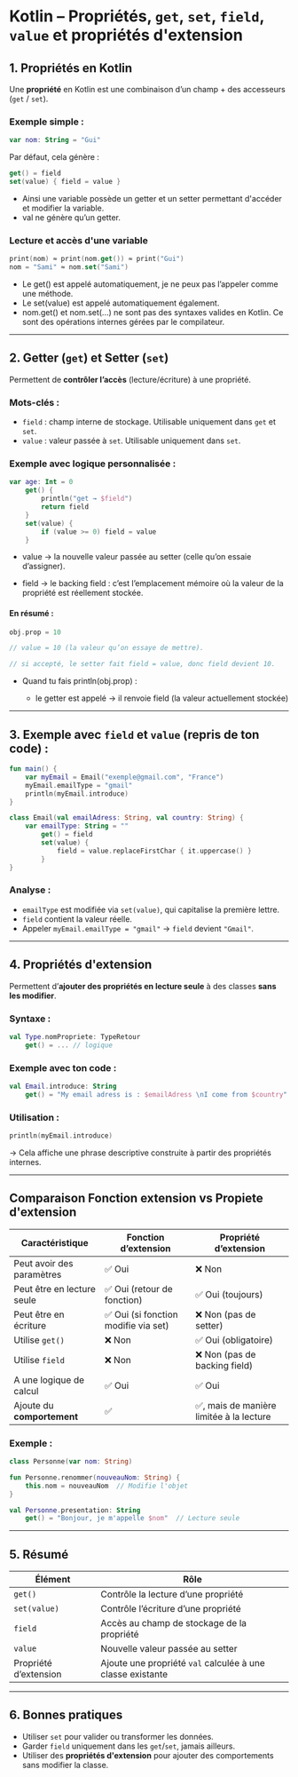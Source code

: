 
# Kotlin – Propriétés, `get`, `set`, `field`, `value` et propriétés d'extension

## 1. Propriétés en Kotlin

Une **propriété** en Kotlin est une combinaison d’un champ + des accesseurs (`get` / `set`).

### Exemple simple :
```kotlin
var nom: String = "Gui"
```

Par défaut, cela génère :
```kotlin
get() = field
set(value) { field = value }
```
- Ainsi une variable possède un getter et un setter permettant d'accéder et modifier la variable.
- val ne génère qu’un getter.

### Lecture et accès d'une variable

```kotlin
print(nom) ≈ print(nom.get()) ≈ print("Gui")
nom = "Sami" ≈ nom.set("Sami")
```

- Le get() est appelé automatiquement, je ne peux pas l’appeler comme une méthode.
- Le set(value) est appelé automatiquement également.
- nom.get() et nom.set(...) ne sont pas des syntaxes valides en Kotlin.
Ce sont des opérations internes gérées par le compilateur.
---

## 2. Getter (`get`) et Setter (`set`)

Permettent de **contrôler l’accès** (lecture/écriture) à une propriété.

### Mots-clés :
- `field` : champ interne de stockage. Utilisable uniquement dans `get` et `set`.
- `value` : valeur passée à `set`. Utilisable uniquement dans `set`.

### Exemple avec logique personnalisée :

```kotlin
var age: Int = 0
    get() {
        println("get → $field")
        return field
    }
    set(value) {
        if (value >= 0) field = value
    }
```

- value → la nouvelle valeur passée au setter (celle qu’on essaie d’assigner).

- field → le backing field : c’est l’emplacement mémoire où la valeur de la propriété est réellement stockée.

#### En résumé :

```kotlin
obj.prop = 10

// value = 10 (la valeur qu’on essaye de mettre).

// si accepté, le setter fait field = value, donc field devient 10.

```
- Quand tu fais println(obj.prop) :

  - le getter est appelé → il renvoie field (la valeur actuellement stockée)
---

## 3. Exemple avec `field` et `value` (repris de ton code) :

```kotlin
fun main() {
    var myEmail = Email("exemple@gmail.com", "France")
    myEmail.emailType = "gmail"
    println(myEmail.introduce)
}

class Email(val emailAdress: String, val country: String) {
    var emailType: String = ""
        get() = field
        set(value) {
            field = value.replaceFirstChar { it.uppercase() }
        }
}
```

### Analyse :
- `emailType` est modifiée via `set(value)`, qui capitalise la première lettre.
- `field` contient la valeur réelle.
- Appeler `myEmail.emailType = "gmail"` → `field` devient `"Gmail"`.

---

## 4. Propriétés d'extension

Permettent d’**ajouter des propriétés en lecture seule** à des classes **sans les modifier**.

### Syntaxe :
```kotlin
val Type.nomPropriete: TypeRetour
    get() = ... // logique
```

### Exemple avec ton code :

```kotlin
val Email.introduce: String
    get() = "My email adress is : $emailAdress \nI come from $country"
```

### Utilisation :
```kotlin
println(myEmail.introduce)
```

→ Cela affiche une phrase descriptive construite à partir des propriétés internes.

---

## Comparaison Fonction extension vs Propiete d'extension
| Caractéristique              | Fonction d’extension                    | Propriété d’extension                     |
|-----------------------------|-----------------------------------------|-------------------------------------------|
| Peut avoir des paramètres   | ✅ Oui                                   | ❌ Non                                     |
| Peut être en lecture seule  | ✅ Oui (retour de fonction)              | ✅ Oui (toujours)                          |
| Peut être en écriture       | ✅ Oui (si fonction modifie via set)     | ❌ Non (pas de setter)                     |
| Utilise `get()`             | ❌ Non                                   | ✅ Oui (obligatoire)                       |
| Utilise `field`             | ❌ Non                                   | ❌ Non (pas de backing field)              |
| A une logique de calcul     | ✅ Oui                                   | ✅ Oui                                     |
| Ajoute du **comportement**  | ✅                                        | ✅, mais de manière limitée à la lecture   |


### Exemple : 

```kotlin
class Personne(var nom: String)

fun Personne.renommer(nouveauNom: String) {
    this.nom = nouveauNom  // Modifie l'objet
}

val Personne.presentation: String
    get() = "Bonjour, je m'appelle $nom"  // Lecture seule

```
--- 
## 5. Résumé

| Élément      | Rôle                                           |
|--------------|------------------------------------------------|
| `get()`      | Contrôle la lecture d’une propriété            |
| `set(value)` | Contrôle l’écriture d’une propriété            |
| `field`      | Accès au champ de stockage de la propriété     |
| `value`      | Nouvelle valeur passée au setter               |
| Propriété d’extension | Ajoute une propriété `val` calculée à une classe existante |

---

## 6. Bonnes pratiques

- Utiliser `set` pour valider ou transformer les données.
- Garder `field` uniquement dans les `get`/`set`, jamais ailleurs.
- Utiliser des **propriétés d'extension** pour ajouter des comportements sans modifier la classe.
